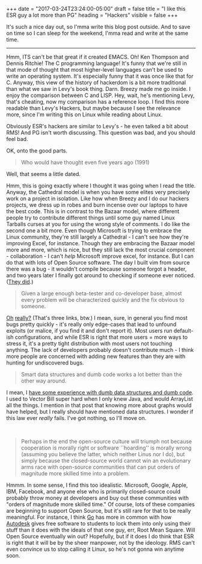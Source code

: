+++
date = "2017-03-24T23:24:00-05:00"
draft = false
title = "I like this ESR guy a lot more than PG"
heading = "Hackers"
visible = false
+++

It's such a nice day out, so I'mma write this blog post outside. And to save
on time so I can sleep for the weekend, I'mma read and write at the same time.

---

Hmm, ITS can't be that great if it created EMACS.
Oh! Ken Thompson and Dennis Ritchie! The C programming language!
It's funny that we're still in that mode of thought that most higher-level
languages can't be used to write an operating system. It's especially funny
that it was once like that for C. Anyway, this view of the history of
hackerdom is a bit more traditional than what we saw in Levy's book thing.
Darn. Breezy made me go inside. I enjoy the comparison between C and LISP.
Hey, wait, he's mentioning Levy, that's cheating, now my comparison has
a reference loop. I find this more readable than Levy's Hackers, but
maybe because I see the relevance more, since I'm writing this on Linux
while reading about Linux.

Obviously ESR's hackers are similar to Levy's - he even talked a bit about
RMS! And PG isn't worth discussing. This question was bad, and you should feel
bad.

OK, onto the good parts.

 > Who would have thought even five years ago (1991)

Well, that seems a little dated.

Hmm, this is going exactly where I thought it was going when I read the title.
Anyway, the Cathedral model is when you have some elites very precisely
work on a project in isolation. Like how when Breezy and I do our hackers
projects, we dress up in robes and burn incense over our laptops to have
the best code. This is in contrast to the Bazaar model, where different people
try to contribute different things until some guy named Linux Tarballs curses
at you for using the wrong style of comments. I do like the second one a bit
more. Even though Microsoft is trying to embrace the Linux community, they're
still largely a Cathedral - I can't see how they're improving Excel, for
instance. Though they are embracing the Bazaar model more and more, which is
nice, but they still lack the most crucial component - collaboration - I can't
_help_ Microsoft improve excel, for instance. But I can do that with 
lots of Open Source software. The day I built vim from source there was a bug -
it wouldn't compile because someone forgot a header, and two years later
I finally got around to checking if someone ever noticed. 
([They did](https://github.com/vim/vim/issues/571).)

> Given a large enough beta-tester and co-developer base, almost every problem will be characterized quickly and the fix obvious to someone.

[Oh](https://en.wikipedia.org/wiki/Heartbleed)
[really](https://en.wikipedia.org/wiki/Dirty_COW)[?](http://hmarco.org/bugs/CVE-2015-8370-Grub2-authentication-bypass.html) (That's three links, btw.)
I mean, sure, in general you find most bugs pretty quickly - it's really
only edge-cases that lead to unfound exploits (or malice, if you find it and
don't report it). Most users run default-ish configurations, and while ESR
is right that more users = more ways to stress it, it's a pretty tight
distribution with most users not touching anything. The lack of developers
probably doesn't contribute much - I think more people are concerned with
adding new features than they are with hunting for undiscovered bugs.

> Smart data structures and dumb code works a lot better than the other way around.

I mean, I [have some experience with dumb data structures and dumb code](https://johnwesthoff.com/projects/vrremake/). I used to Vector Bill super hard
when I only knew Java, and would ArrayList all the things. I mention in that
post that knowing more about graphs would have helped, but I really should
have mentioned data structures. I wonder if this law ever _really_ fails.
I've got nothing, so I'll move on.

<br>

> Perhaps in the end the open-source culture will triumph not because cooperation is morally right or software ``hoarding'' is morally wrong (assuming you believe the latter, which neither Linus nor I do), but simply because the closed-source world cannot win an evolutionary arms race with open-source communities that can put orders of magnitude more skilled time into a problem.

Hmmm. In some sense, I find this too idealistic. Microsoft, Google, Apple,
IBM, Facebook, and anyone else who is primarily closed-source could probably
throw money at developers and buy out these communities with "orders of magnitude more skilled time."
Of course, lots of these companies are beginning to support Open Source, but
it's still rare for that to be really meaningful. For instance, I think 
[Go](https://en.wikipedia.org/wiki/Go_(programming_language)) has more in
common with how [Autodesk](https://en.wikipedia.org/wiki/Autodesk) gives free
software to students to lock them into only using their stuff than it does
with the ideals of that one guy, err, Root Mean Square. Will Open Source
eventually win out? Hopefully, but if it does I do think that ESR is right that
it will be by the sheer manpower, not by the ideology. RMS can't even
convince us to stop calling it Linux, so he's not gonna win anytime soon.
